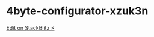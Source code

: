 # 4byte-configurator-xzuk3n

[Edit on StackBlitz ⚡️](https://stackblitz.com/edit/4byte-configurator)